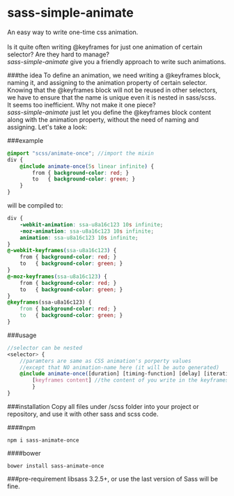 # sass-simple-animate
An easy way to write one-time css animation.<br><br>
Is it quite often writing @keyframes for just one animation of certain selector?
Are they hard to manage?<br>
*sass-simple-animate* give you a friendly approach to write such animations.

###the idea
To define an animation, we need writing a @keyframes block, naming it,
and assigning to the animation property of certain selector.
Knowing that the @keyframes block will not be reused in other selectors,
we have to ensure that the name is unique even it is nested in sass/scss.<br>
It seems too inefficient. Why not make it one piece?<br>
*sass-simple-animate* just let you define the @keyframes block content along with
the animation property, without the need of naming and assigning. Let's take a look:

###example
```scss
@import "scss/animate-once"; //import the mixin
div {
    @include animate-once(5s linear infinite) {
        from { background-color: red; }
    	to   { background-color: green; }
    }
}
```
will be compiled to:
```css
div {
	-webkit-animation: ssa-u8a16c123 10s infinite;
	-moz-animation: ssa-u8a16c123 10s infinite;
	animation: ssa-u8a16c123 10s infinite;
}
@-webkit-keyframes(ssa-u8a16c123) {
	from { background-color: red; }
	to   { background-color: green; }
}
@-moz-keyframes(ssa-u8a16c123) {
	from { background-color: red; }
	to   { background-color: green; }
}
@keyframes(ssa-u8a16c123) {
	from { background-color: red; }
	to   { background-color: green; }
}
```

###usage
```scss
//selector can be nested
<selector> {
    //paramters are same as CSS animation's porperty values
    //except that NO animation-name here (it will be auto generated)
    @include animate-once([duration] [timing-function] [delay] [iteration-count] [direction] [fill-mode] [play-state]) {
        [keyframes content] //the content of you write in the keyframes
        }
}
```

###installation
Copy all files under /scss folder into your project or repository, and use it with other sass and scss code.

####npm
```
npm i sass-animate-once
```

####bower
```
bower install sass-animate-once
```

###pre-requirement
libsass 3.2.5+, or use the last version of Sass will be fine.
